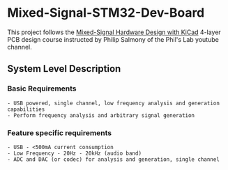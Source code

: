 # Mixed-Signal-STM32-Dev-Board

This project follows the  [Mixed-Signal Hardware Design with KiCad](https://fedevel.com/courses/mixed-signal-hardware-design-with-kicad) 4-layer PCB design course instructed by Philip Salmony of the Phil's Lab youtube channel.  

## System Level Description
  ### Basic Requirements
    - USB powered, single channel, low frequency analysis and generation capabilities
    - Perform frequency analysis and arbitrary signal generation
  ### Feature specific requirements
    - USB - <500mA current consumption 
    - Low Frequency - 20Hz - 20kHz (audio band)
    - ADC and DAC (or codec) for analysis and generation, single channel 
